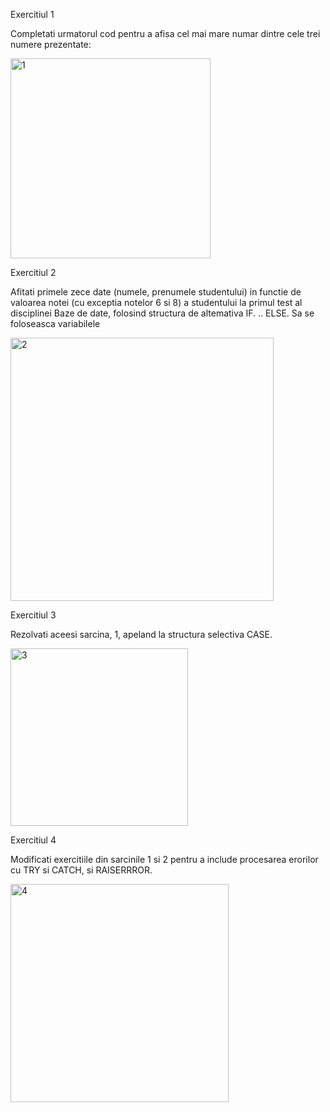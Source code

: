 Exercitiul 1

Completati urmatorul cod pentru a afisa cel mai mare numar dintre cele trei numere prezentate:

<img width="320" alt="1" src="https://user-images.githubusercontent.com/43128526/47623319-a9d7f280-db18-11e8-9451-505f50e2f7c7.png">

Exercitiul 2

Afitati primele zece date (numele, prenumele studentului) in functie de valoarea notei (cu exceptia
notelor 6 si 8) a studentului la primul test al disciplinei Baze de date, folosind structura de
altemativa IF. .. ELSE. Sa se foloseasca variabilele

<img width="421" alt="2" src="https://user-images.githubusercontent.com/43128526/47623434-27e8c900-db1a-11e8-91bc-5c580442f708.png">

Exercitiul 3

Rezolvati aceesi sarcina, 1, apeland la structura selectiva CASE.

<img width="284" alt="3" src="https://user-images.githubusercontent.com/43128526/47623597-2b7d4f80-db1c-11e8-96ce-14d540168aef.png">

Exercitiul 4

Modificati exercitiile din sarcinile 1 si 2 pentru a include procesarea erorilor cu TRY si CATCH, si
RAISERRROR.

<img width="349" alt="4" src="https://user-images.githubusercontent.com/43128526/47624009-07bc0880-db20-11e8-82f8-80705b2cb1a7.png">
